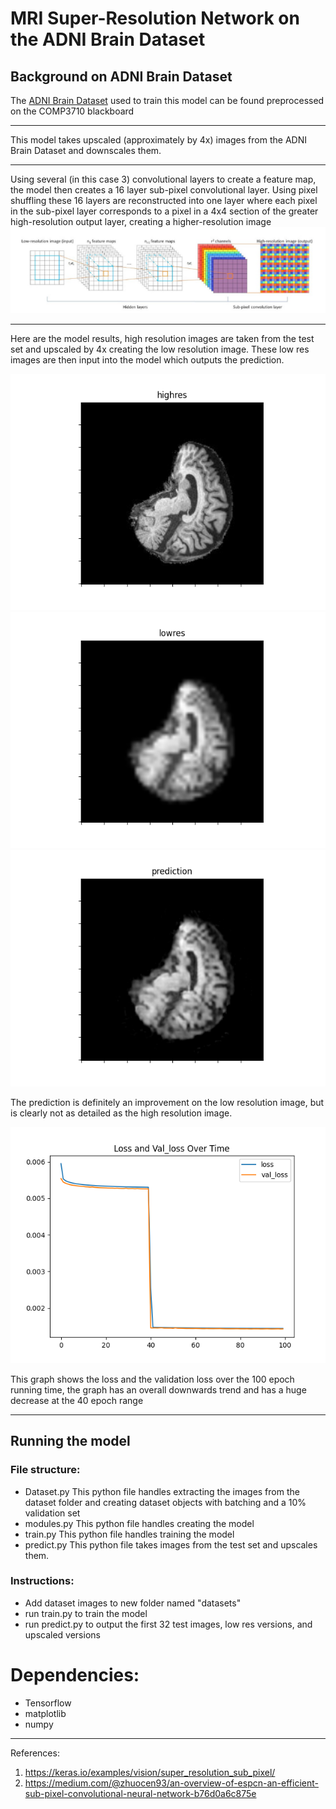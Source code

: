 # MRI Super-Resolution Network on the ADNI Brain Dataset

## Background on ADNI Brain Dataset
The [ADNI Brain Dataset](http://adni.loni.usc.edu/) used to train this model can be found preprocessed on the COMP3710 blackboard
***

This model takes upscaled (approximately by 4x) images from the ADNI Brain Dataset and downscales them.
***
Using several (in this case 3) convolutional layers to create a feature map, the model then creates a 16 layer sub-pixel convolutional layer. Using pixel shuffling these 16 layers are reconstructed into one layer where each pixel in the sub-pixel layer corresponds to a pixel in a 4x4 section of the greater high-resolution output layer, creating a higher-resolution image
![graph](images/graph.png)
***
Here are the model results, high resolution images are taken from the test set and upscaled by 4x creating the low resolution image. These low res images are then input into the model which outputs the prediction.

![highres](images/0-highres.png)
![lowres](images/0-lowres.png)
![prediction](images/0-prediction.png)

The prediction is definitely an improvement on the low resolution image, but is clearly not as detailed as the high resolution image.

![loss graph](images/Figure_6.png)

This graph shows the loss and the validation loss over the 100 epoch running time, the graph has an overall downwards trend and has a huge decrease at the 40 epoch range
***
## Running the model
### File structure:
- Dataset.py
  This python file handles extracting the images from the dataset folder and creating dataset objects with batching and a 10% validation set
- modules.py
  This python file handles creating the model
- train.py
  This python file handles training the model
- predict.py
  This python file takes images from the test set and upscales them.
  
### Instructions:
- Add dataset images to new folder named "datasets"
- run train.py to train the model
- run predict.py to output the first 32 test images, low res versions, and upscaled versions

# Dependencies:
- Tensorflow
- matplotlib
- numpy


***
References:

1. https://keras.io/examples/vision/super_resolution_sub_pixel/
2. https://medium.com/@zhuocen93/an-overview-of-espcn-an-efficient-sub-pixel-convolutional-neural-network-b76d0a6c875e
